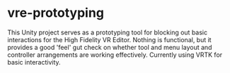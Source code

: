 # vre-prototyping
This Unity project serves as a prototyping tool for blocking out basic interactions for the High Fidelity VR Editor. Nothing is functional, but it provides a good 'feel' gut check on whether tool and menu layout and controller arrangements are working effectively. Currently using VRTK for basic interactivity.
